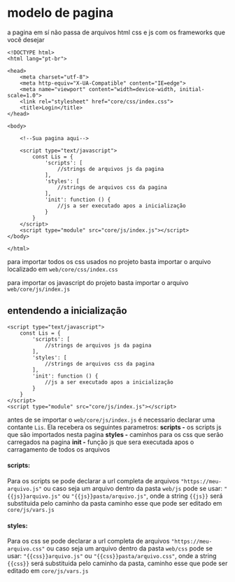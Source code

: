 # modelo de pagina

a pagina em sí não passa de arquivos html css e js com os frameworks que você desejar
```
<!DOCTYPE html>
<html lang="pt-br">

<head>
    <meta charset="utf-8">
    <meta http-equiv="X-UA-Compatible" content="IE=edge">
    <meta name="viewport" content="width=device-width, initial-scale=1.0">
    <link rel="stylesheet" href="core/css/index.css">
    <title>Login</title>
</head>

<body>

    <!--Sua pagina aqui-->

    <script type="text/javascript">
        const Lis = {
            'scripts': [
                //strings de arquivos js da pagina
            ],
            'styles': [
                //strings de arquivos css da pagina
            ],
            'init': function () {
                //js a ser executado apos a inicialização
            }
        }
    </script>
    <script type="module" src="core/js/index.js"></script>
</body>

</html>
```

para importar todos os css usados no projeto basta importar o arquivo localizado em ```web/core/css/index.css```

para importar os javascript do projeto basta importar o arquivo ```web/core/js/index.js```

## entendendo a inicialização
```
<script type="text/javascript">
    const Lis = {
        'scripts': [
            //strings de arquivos js da pagina
        ],
        'styles': [
            //strings de arquivos css da pagina
        ],
        'init': function () {
            //js a ser executado apos a inicialização
        }
    }
</script>
<script type="module" src="core/js/index.js"></script>
```

antes de se importar o ```web/core/js/index.js``` é necessario declarar uma contante ```Lis```. Ela recebera os seguintes parametros:
**scripts -** os scripts js que são importados nesta pagina
**styles -** caminhos para os css que serão carregados na pagina
**init -** função js que sera executada apos o carragamento de todos os arquivos

#### scripts:
Para os scripts se pode declarar a url completa de arquivos ```"https://meu-arquivo.js"``` ou caso seja um arquivo dentro da pasta ```web/js``` pode se usar: ```"{{js}}arquivo.js"``` ou ```"{{js}}pasta/arquivo.js"```, onde a string ```{{js}}``` será substituida pelo caminho da pasta
caminho esse que pode ser editado em ```core/js/vars.js```

#### styles:
Para os css se pode declarar a url completa de arquivos ```"https://meu-arquivo.css"``` ou caso seja um arquivo dentro da pasta ```web/css``` pode se usar: ```"{{css}}arquivo.js"``` ou ```"{{css}}pasta/arquivo.css"```, onde a string ```{{css}}``` será substituida pelo caminho da pasta,
caminho esse que pode ser editado em ```core/js/vars.js```